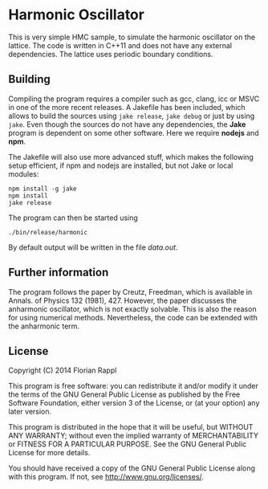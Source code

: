 # Harmonic Oscillator

This is very simple HMC sample, to simulate the harmonic oscillator on the lattice. The code is written in C++11 and does not have any external dependencies. The lattice uses periodic boundary conditions.

## Building

Compiling the program requires a compiler such as gcc, clang, icc or MSVC in one of the more recent releases. A Jakefile has been included, which allows to build the sources using `jake release`, `jake debug` or just by using `jake`. Even though the sources do not have any dependencies, the **Jake** program is dependent on some other software. Here we require **nodejs** and **npm**.

The Jakefile will also use more advanced stuff, which makes the following setup efficient, if npm and nodejs are installed, but not Jake or local modules:

	npm install -g jake
	npm install
	jake release

The program can then be started using

	./bin/release/harmonic

By default output will be written in the file *data.out*.

## Further information

The program follows the paper by Creutz, Freedman, which is available in Annals. of Physics 132 (1981), 427. However, the paper discusses the anharmonic oscillator, which is not exactly solvable. This is also the reason for using numerical methods. Nevertheless, the code can be extended with the anharmonic term.

## License

Copyright (C) 2014 Florian Rappl

This program is free software: you can redistribute it and/or modify it under the terms of the GNU General Public License as published by the Free Software Foundation, either version 3 of the License, or (at your option) any later version.

This program is distributed in the hope that it will be useful, but WITHOUT ANY WARRANTY; without even the implied warranty of MERCHANTABILITY or FITNESS FOR A PARTICULAR PURPOSE.  See the GNU General Public License for more details.

You should have received a copy of the GNU General Public License  along with this program.  If not, see <http://www.gnu.org/licenses/>.
